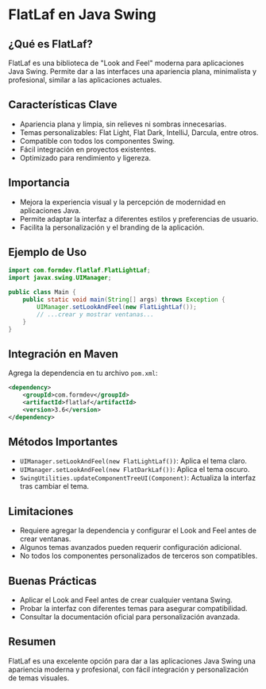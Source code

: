 # FlatLaf en Java Swing

## ¿Qué es FlatLaf?
FlatLaf es una biblioteca de "Look and Feel" moderna para aplicaciones Java Swing. Permite dar a las interfaces una apariencia plana, minimalista y profesional, similar a las aplicaciones actuales.

## Características Clave
- Apariencia plana y limpia, sin relieves ni sombras innecesarias.
- Temas personalizables: Flat Light, Flat Dark, IntelliJ, Darcula, entre otros.
- Compatible con todos los componentes Swing.
- Fácil integración en proyectos existentes.
- Optimizado para rendimiento y ligereza.

## Importancia
- Mejora la experiencia visual y la percepción de modernidad en aplicaciones Java.
- Permite adaptar la interfaz a diferentes estilos y preferencias de usuario.
- Facilita la personalización y el branding de la aplicación.

## Ejemplo de Uso
```java
import com.formdev.flatlaf.FlatLightLaf;
import javax.swing.UIManager;

public class Main {
    public static void main(String[] args) throws Exception {
        UIManager.setLookAndFeel(new FlatLightLaf());
        // ...crear y mostrar ventanas...
    }
}
```

## Integración en Maven
Agrega la dependencia en tu archivo `pom.xml`:
```xml
<dependency>
    <groupId>com.formdev</groupId>
    <artifactId>flatlaf</artifactId>
    <version>3.6</version>
</dependency>
```

## Métodos Importantes
- `UIManager.setLookAndFeel(new FlatLightLaf())`: Aplica el tema claro.
- `UIManager.setLookAndFeel(new FlatDarkLaf())`: Aplica el tema oscuro.
- `SwingUtilities.updateComponentTreeUI(Component)`: Actualiza la interfaz tras cambiar el tema.

## Limitaciones
- Requiere agregar la dependencia y configurar el Look and Feel antes de crear ventanas.
- Algunos temas avanzados pueden requerir configuración adicional.
- No todos los componentes personalizados de terceros son compatibles.

## Buenas Prácticas
- Aplicar el Look and Feel antes de crear cualquier ventana Swing.
- Probar la interfaz con diferentes temas para asegurar compatibilidad.
- Consultar la documentación oficial para personalización avanzada.

## Resumen
FlatLaf es una excelente opción para dar a las aplicaciones Java Swing una apariencia moderna y profesional, con fácil integración y personalización de temas visuales.
